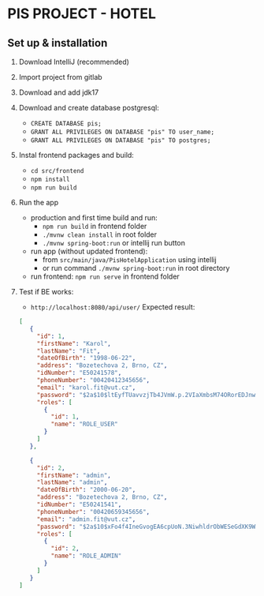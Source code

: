 # PIS PROJECT - HOTEL

## Set up & installation

1. Download IntelliJ (recommended)
2. Import project from gitlab
3. Download and add jdk17
4. Download and create database postgresql:

    - `CREATE DATABASE pis;`
    - `GRANT ALL PRIVILEGES ON DATABASE "pis" TO user_name;`
    - `GRANT ALL PRIVILEGES ON DATABASE "pis" TO postgres;`

5. Instal frontend packages and build:
    - `cd src/frontend`
    - `npm install`
    - `npm run build`

5. Run the app
    - production and first time build and run:
        - `npm run build` in frontend folder
        - `./mvnw clean install` in root folder
        - `./mvnw spring-boot:run` or intellij run button
    - run app (without updated frontend):
        - from `src/main/java/PisHotelApplication` using intellij
        -  or run command `./mvnw spring-boot:run` in root directory
    - run frontend: `npm run serve` in frontend folder
    
6. Test if BE works:
   - `http://localhost:8080/api/user/`
   Expected result:

   ```json
   [
      {
        "id": 1,
        "firstName": "Karol",
        "lastName": "Fit",
        "dateOfBirth": "1998-06-22",
        "address": "Bozetechova 2, Brno, CZ",
        "idNumber": "E50241578",
        "phoneNumber": "00420412345656",
        "email": "karol.fit@vut.cz",
        "password": "$2a$10$ltEyfTUavvzjTb4JVmW.p.2VIaXmbsM74ORorEDJnwRn6Minzi0ZG",
        "roles": [
          {
            "id": 1,
            "name": "ROLE_USER"
          }
        ]
      },

      {
        "id": 2,
        "firstName": "admin",
        "lastName": "admin",
        "dateOfBirth": "2000-06-20",
        "address": "Bozetechova 2, Brno, CZ",
        "idNumber": "E50241541",
        "phoneNumber": "00420659345656",
        "email": "admin.fit@vut.cz",
        "password": "$2a$10$xFo4f4IneGvogEA6cpUoN.3NiwhldrObWESeGdXK9W3tKtiBINK9.",
        "roles": [
          {
            "id": 2,
            "name": "ROLE_ADMIN"
          }
        ]
      }
   ]
   ```
